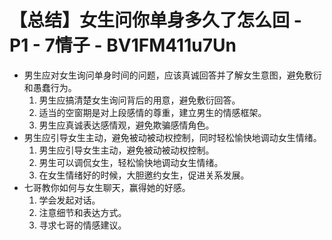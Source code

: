 # 【总结】女生问你单身多久了怎么回 - P1 - 7情子 - BV1FM411u7Un

-   男生应对女生询问单身时间的问题，应该真诚回答并了解女生意图，避免敷衍和愚蠢行为。
    1.  男生应搞清楚女生询问背后的用意，避免敷衍回答。
    2.  适当的空窗期是对上段感情的尊重，建立男生的情感框架。
    3.  男生应真诚表达感情观，避免欺骗感情角色。
-   男生应引导女生主动，避免被动被动权控制，同时轻松愉快地调动女生情绪。
    1.  男生应引导女生主动，避免被动被动权控制。
    2.  男生可以调侃女生，轻松愉快地调动女生情绪。
    3.  在女生情绪好的时候，大胆邀约女生，促进关系发展。
-   七哥教你如何与女生聊天，赢得她的好感。
    1.  学会发起对话。
    2.  注意细节和表达方式。
    3.  寻求七哥的情感建议。